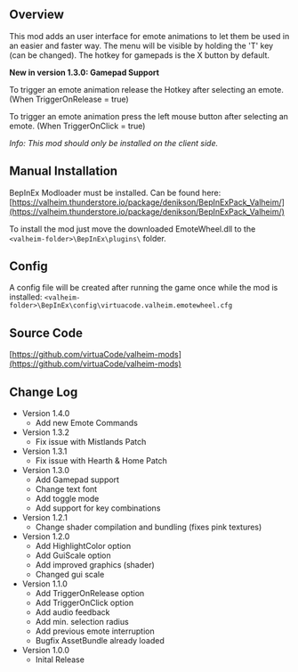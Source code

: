 ## Overview

This mod adds an user interface for emote animations to let them be used in an easier and faster way. The menu will be visible by holding the 'T' key (can be changed). The hotkey for gamepads is the X button by default.

**New in version 1.3.0: Gamepad Support**

To trigger an emote animation release the Hotkey after selecting an emote. (When TriggerOnRelease = true)

To trigger an emote animation press the left mouse button after selecting an emote. (When TriggerOnClick = true)

*Info: This mod should only be installed on the client side.*


## Manual Installation

BepInEx Modloader must be installed. Can be found here:
[https://valheim.thunderstore.io/package/denikson/BepInExPack_Valheim/](https://valheim.thunderstore.io/package/denikson/BepInExPack_Valheim/)

To install the mod just move the downloaded EmoteWheel.dll to the `<valheim-folder>\BepInEx\plugins\` folder.


## Config

A config file will be created after running the game once while the mod is installed:
`<valheim-folder>\BepInEx\config\virtuacode.valheim.emotewheel.cfg`

## Source Code

[https://github.com/virtuaCode/valheim-mods](https://github.com/virtuaCode/valheim-mods)


## Change Log

- Version 1.4.0
    - Add new Emote Commands
- Version 1.3.2
    - Fix issue with Mistlands Patch
- Version 1.3.1
    - Fix issue with Hearth & Home Patch
- Version 1.3.0
    - Add Gamepad support
    - Change text font
    - Add toggle mode
    - Add support for key combinations
- Version 1.2.1
    - Change shader compilation and bundling (fixes pink textures)
- Version 1.2.0
    - Add HighlightColor option
    - Add GuiScale option
    - Add improved graphics (shader)
    - Changed gui scale
- Version 1.1.0
    - Add TriggerOnRelease option
    - Add TriggerOnClick option
    - Add audio feedback
    - Add min. selection radius
    - Add previous emote interruption
    - Bugfix AssetBundle already loaded
- Version 1.0.0
    - Inital Release 
